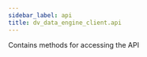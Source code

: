 ```yaml
---
sidebar_label: api
title: dv_data_engine_client.api
---
```


Contains methods for accessing the API

